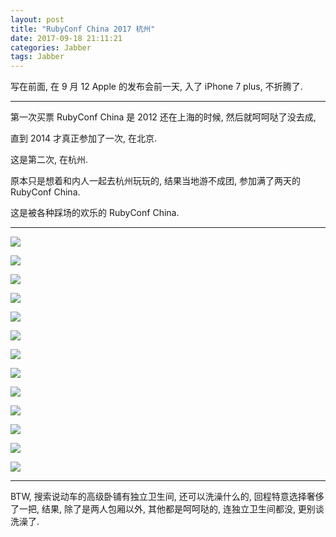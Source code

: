```yaml
---
layout: post
title: "RubyConf China 2017 杭州"
date: 2017-09-18 21:11:21
categories: Jabber
tags: Jabber
---
```


写在前面, 在 9 月 12 Apple 的发布会前一天, 入了 iPhone 7 plus, 不折腾了. 

<!--more-->

----

第一次买票 RubyConf China 是 2012 还在上海的时候, 然后就呵呵哒了没去成,

直到 2014 才真正参加了一次, 在北京.

这是第二次, 在杭州. 

原本只是想着和内人一起去杭州玩玩的, 结果当地游不成团, 参加满了两天的 RubyConf China.

这是被各种踩场的欢乐的 RubyConf China.

----

![](http://wx4.sinaimg.cn/mw690/62fdd4d5gy1fjzpcu0z4gj23402c04qr.jpg)

![](http://wx4.sinaimg.cn/mw690/62fdd4d5gy1fjzpcutz2hj216o1kwh28.jpg)

![](http://wx1.sinaimg.cn/mw690/62fdd4d5gy1fjzpcx6ygjj23402c0x6p.jpg)

![](http://wx1.sinaimg.cn/mw690/62fdd4d5gy1fjzpczc8h7j23402c0kjl.jpg)

![](http://wx2.sinaimg.cn/mw690/62fdd4d5gy1fjzpd4rkhwj23402c0kjm.jpg)

![](http://wx2.sinaimg.cn/mw690/62fdd4d5gy1fjzpd82cvxj23402c04qq.jpg)

![](http://wx4.sinaimg.cn/mw690/62fdd4d5gy1fjzpddxgvcj23402c0b2a.jpg)

![](http://wx2.sinaimg.cn/mw690/62fdd4d5gy1fjzpdic3fxj23402c0x6p.jpg)

![](http://wx2.sinaimg.cn/mw690/62fdd4d5gy1fjzpdtmf0ij23402c0u0y.jpg)

![](http://wx2.sinaimg.cn/mw690/62fdd4d5gy1fjzpdwv8ygj23402c0npe.jpg)

![](http://wx4.sinaimg.cn/mw690/62fdd4d5gy1fjzpe0qcrej23402c04qr.jpg)

![](http://wx4.sinaimg.cn/mw690/62fdd4d5gy1fjzpe3sftaj23402c0npe.jpg)

![](http://wx1.sinaimg.cn/mw690/62fdd4d5gy1fjzpdldlr1j22c03407wi.jpg)



----

BTW, 搜索说动车的高级卧铺有独立卫生间,  还可以洗澡什么的,  回程特意选择奢侈了一把,  结果,  除了是两人包厢以外,  其他都是呵呵哒的,  连独立卫生间都没,  更别谈洗澡了.